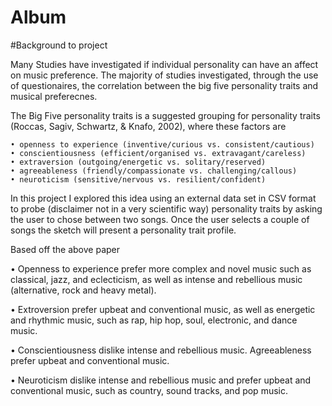 # Album
#Background to project 

Many Studies have investigated if individual personality can have an affect on music preference. The majority of studies investigated, through the use of questionaires, the correlation between the big five personality traits and musical preferecnes.

The Big Five personality traits is a suggested grouping for personality traits (Roccas, Sagiv, Schwartz, & Knafo, 2002), where these factors are
    
    • openness to experience (inventive/curious vs. consistent/cautious)
    • conscientiousness (efficient/organised vs. extravagant/careless)
    • extraversion (outgoing/energetic vs. solitary/reserved)
    • agreeableness (friendly/compassionate vs. challenging/callous)
    • neuroticism (sensitive/nervous vs. resilient/confident)
    
   
   
    
    
 In this project I explored this idea using an external data set in CSV format to probe (disclaimer not in a very scientific way) personality traits by asking the user to chose between two songs.
 Once the user selects a couple of songs the sketch will present a personality trait profile.
 
 Based off the above paper 
 
   • Openness to experience prefer more complex and novel music such as classical, jazz, and eclecticism, as well as intense and rebellious music (alternative, rock and heavy metal).
   
   • Extroversion prefer upbeat and conventional music, as well as energetic and rhythmic music, such as rap, hip hop, soul, electronic, and dance music.
   
   • Conscientiousness dislike intense and rebellious music. Agreeableness prefer upbeat and conventional music.
   
   • Neuroticism dislike intense and rebellious music and prefer upbeat and conventional music, such as country, sound tracks, and pop music.
